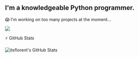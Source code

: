 ## I'm a knowledgeable Python programmer.

😱 I'm working on too many projects at the moment...


[![](https://discord.c99.nl/widget/theme-4/530110948984356867.png)](https://discord.gg/pycord)



:zap: GitHub Stats
<br><br>
<img align="left" alt="itsflorent's GitHub Stats" src="https://github-readme-stats.vercel.app/api?username=itsflorent&count_private=true&show_icons=true&theme=dark" />


